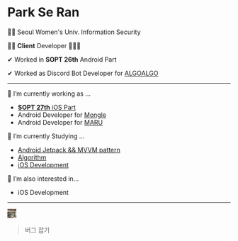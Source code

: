 # Park Se Ran

👩‍🎓 Seoul Women's Univ. Information Security 

👩‍💻 **Client** Developer 📱📱📱

✔ Worked in **SOPT 26th** Android Part

✔ Worked as Discord Bot Developer for [ALGOALGO](https://github.com/ALGOALGO-swu/algoalgo-discord-bot)

---
🔭 I’m currently working as ...
- [**SOPT 27th** iOS Part](https://github.com/27thONSOPT-iOS/ParkSeRan)
- Android Developer for [Mongle](https://github.com/Sopt-Mongle/MongleAndroid_RELEASE)
- Android Developer for [MARU](https://github.com/bookmaru/BABONUNU)

    
🌱 I’m currently Studying ...
- [Android Jetpack && MVVM pattern](https://github.com/sery270/sunflower_clone)
- [Algorithm](https://github.com/sery270/Algorithm)
- [iOS Development](https://github.com/sery270/BoostCourseiOS)

🤔 I’m also interested in...
- iOS Development
---
<img src="KakaoTalk_Photo_2020-11-02-09-27-16.jpeg" alt="2-1" style="zoom:10%;" width = "200px"/> 

> 버그 잡기 
